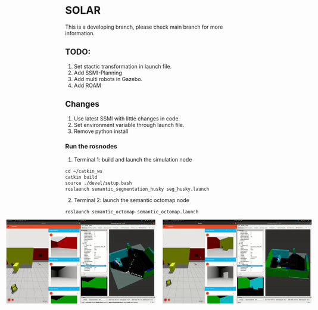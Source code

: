 # SOLAR
This is a developing branch, please check main branch for more information.

## TODO:
1. Set stactic transformation in launch file.
2. Add SSMI-Planning
3. Add multi robots in Gazebo.
4. Add ROAM



## Changes
1. Use latest SSMI with little changes in code.
2. Set environment variable through launch file.
3. Remove python install







### Run the rosnodes
1. Terminal 1: build and launch the simulation node
```
cd ~/catkin_ws
catkin build
source ./devel/setup.bash
roslaunch semantic_segmentation_husky seg_husky.launch
```

2. Terminal 2: launch the semantic octomap node
```
roslaunch semantic_octomap semantic_octomap.launch
```

 <div style="display: flex; justify-content: center;">
  <img src="gifs/sim1.gif" width="400" alt="Tracking 1" style="margin-right: 20px;">
  <img src="gifs/sim2.gif" width="400" alt="Tracking 2">
</div>




